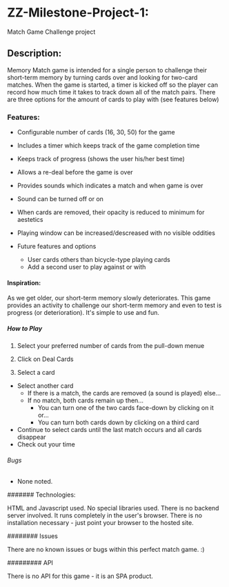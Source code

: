 # ZZ-Milestone-Project-1:

Match Game Challenge project

## Description:

Memory Match game is intended for a single person to challenge their short-term memory by turning cards over and looking for two-card matches. When the game is started, a timer is kicked off so the player can record how much time it takes to track down all of the match pairs. There are three options for the amount of cards to play with (see features below)

### Features:

- Configurable number of cards (16, 30, 50) for the game
- Includes a timer which keeps track of the game completion time
- Keeps track of progress (shows the user his/her best time)
- Allows a re-deal before the game is over
- Provides sounds which indicates a match and when game is over
- Sound can be turned off or on
- When cards are removed, their opacity is reduced to minimum for aestetics
- Playing window can be increased/descreased with no visible oddities

- Future features and options
  - User cards others than bicycle-type playing cards
  - Add a second user to play against or with

#### Inspiration:

As we get older, our short-term memory slowly deteriorates. This game provides an activity to challenge our short-term memory and even to test is progress (or deterioration). It's simple to use and fun.

##### How to Play

1. Select your preferred number of cards from the pull-down menue
2. Click on Deal Cards

3. Select a card

- Select another card
  - If there is a match, the cards are removed (a sound is played) else...
  - If no match, both cards remain up then...
    - You can turn one of the two cards face-down by clicking on it or...
    - You can turn both cards down by clicking on a third card
- Continue to select cards until the last match occurs and all cards disappear
- Check out your time

###### Bugs

- None noted.

####### Technologies:

HTML and Javascript used. No special libraries used. There is no backend server involved. It runs completely in the user's browser. There is no installation necessary - just point your browser to the hosted site.

######## Issues

There are no known issues or bugs within this perfect match game. :)

######### API

There is no API for this game - it is an SPA product.
